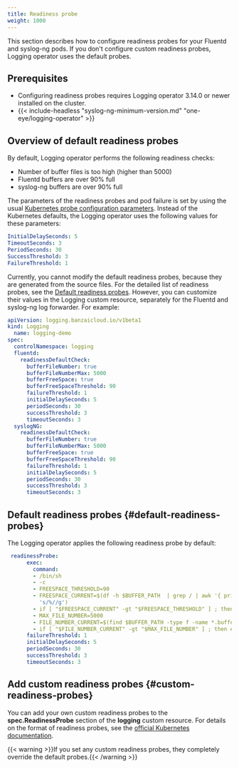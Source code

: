 ```yaml
---
title: Readiness probe
weight: 1000
---
```


This section describes how to configure readiness probes for your Fluentd and syslog-ng pods. If you don't configure custom readiness probes, Logging operator uses the default probes.

## Prerequisites

- Configuring readiness probes requires Logging operator 3.14.0 or newer installed on the cluster.
- {{< include-headless "syslog-ng-minimum-version.md" "one-eye/logging-operator" >}}

## Overview of default readiness probes

By default, Logging operator performs the following readiness checks:

- Number of buffer files is too high (higher than 5000)
- Fluentd buffers are over 90% full
- syslog-ng buffers are over 90% full

The parameters of the readiness probes and pod failure is set by using the usual [Kubernetes probe configuration parameters](https://kubernetes.io/docs/tasks/configure-pod-container/configure-liveness-readiness-startup-probes/#configure-probes). Instead of the Kubernetes defaults, the Logging operator uses the following values for these parameters:

```yaml
InitialDelaySeconds: 5
TimeoutSeconds: 3
PeriodSeconds: 30
SuccessThreshold: 3
FailureThreshold: 1
```

Currently, you cannot modify the default readiness probes, because they are generated from the source files. For the detailed list of readiness probes, see the [Default readiness probes](#default-readiness-probes). However, you can customize their values in the Logging custom resource, separately for the Fluentd and syslog-ng log forwarder. For example:

```yaml
apiVersion: logging.banzaicloud.io/v1beta1
kind: Logging
  name: logging-demo
spec:
  controlNamespace: logging
  fluentd:
    readinessDefaultCheck:
      bufferFileNumber: true
      bufferFileNumberMax: 5000
      bufferFreeSpace: true
      bufferFreeSpaceThreshold: 90
      failureThreshold: 1
      initialDelaySeconds: 5
      periodSeconds: 30
      successThreshold: 3
      timeoutSeconds: 3
  syslogNG:
    readinessDefaultCheck:
      bufferFileNumber: true
      bufferFileNumberMax: 5000
      bufferFreeSpace: true
      bufferFreeSpaceThreshold: 90
      failureThreshold: 1
      initialDelaySeconds: 5
      periodSeconds: 30
      successThreshold: 3
      timeoutSeconds: 3
```

## Default readiness probes {#default-readiness-probes}

The Logging operator applies the following readiness probe by default:

```yaml
 readinessProbe:
      exec:
        command:
        - /bin/sh
        - -c
        - FREESPACE_THRESHOLD=90
        - FREESPACE_CURRENT=$(df -h $BUFFER_PATH  | grep / | awk '{ print $5}' | sed
          's/%//g')
        - if [ "$FREESPACE_CURRENT" -gt "$FREESPACE_THRESHOLD" ] ; then exit 1; fi
        - MAX_FILE_NUMBER=5000
        - FILE_NUMBER_CURRENT=$(find $BUFFER_PATH -type f -name *.buffer | wc -l)
        - if [ "$FILE_NUMBER_CURRENT" -gt "$MAX_FILE_NUMBER" ] ; then exit 1; fi
      failureThreshold: 1
      initialDelaySeconds: 5
      periodSeconds: 30
      successThreshold: 3
      timeoutSeconds: 3
```

## Add custom readiness probes {#custom-readiness-probes}

You can add your own custom readiness probes to the **spec.ReadinessProbe** section of the **logging** custom resource. For details on the format of readiness probes, see the [official Kubernetes documentation](https://kubernetes.io/docs/tasks/configure-pod-container/configure-liveness-readiness-startup-probes/#define-readiness-probes).

{{< warning >}}If you set any custom readiness probes, they completely override the default probes.{{< /warning >}}

